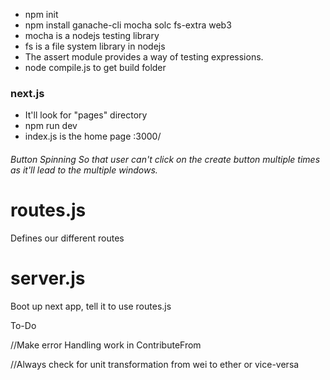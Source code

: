 - npm init
- npm install ganache-cli mocha solc fs-extra web3
- mocha is a nodejs testing library
- fs is a file system library in nodejs
- The assert module provides a way of testing expressions.
- node compile.js to get build folder
<!-- draw.io is for preparing for the frontend structre, etc. -->
### next.js

- It'll look for "pages" directory
- npm run dev
- index.js is the home page :3000/

###### Button Spinning So that user can't click on the create button multiple times as it'll lead to the multiple windows.

# routes.js
Defines our different routes

# server.js
Boot up next app, tell it to use routes.js


To-Do

//Make error Handling work in ContributeFrom

//Always check for unit transformation from wei to ether or vice-versa